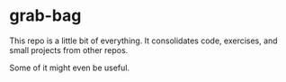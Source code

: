 # grab-bag

This repo is a little bit of everything. It consolidates code, exercises, and small projects from other repos.

Some of it might even be useful.
